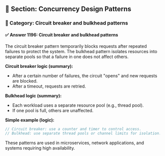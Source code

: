 ## 📘 Section: Concurrency Design Patterns  
### 🔹 Category: Circuit breaker and bulkhead patterns  
#### ✅ Answer 1196: Circuit breaker and bulkhead patterns

The circuit breaker pattern temporarily blocks requests after repeated failures to protect the system. The bulkhead pattern isolates resources into separate pools so that a failure in one does not affect others.

**Circuit breaker logic (summary):**
- After a certain number of failures, the circuit "opens" and new requests are blocked.
- After a timeout, requests are retried.

**Bulkhead logic (summary):**
- Each workload uses a separate resource pool (e.g., thread pool).
- If one pool is full, others are unaffected.

**Simple example (logic):**
```rust
// Circuit breaker: use a counter and timer to control access.
// Bulkhead: use separate thread pools or channel limits for isolation.
```

These patterns are used in microservices, network applications, and systems requiring high availability.
